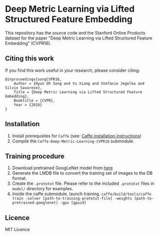 # Deep Metric Learning via Lifted Structured Feature Embedding
This repository has the source code and the Stanford Online Products dataset for the paper "Deep Metric Learning via Lifted Structured Feature Embedding" (CVPR16).

## Citing this work
If you find this work useful in your research, please consider citing:

    @inproceedings{songCVPR16,
        Author = {Hyun Oh Song and Yu Xiang and Stefanie Jegelka and Silvio Savarese},
        Title = {Deep Metric Learning via Lifted Structured Feature Embedding},
        Booktitle = {CVPR},
        Year = {2016}
    }

## Installation
1. Install prerequsites for `Caffe` (see: [Caffe installation instructions](http://caffe.berkeleyvision.org/installation.html))
2. Compile the `Caffe-Deep-Metric-Learning-CVPR16` submodule.

## Training procedure 
1. Download pretrained GoogLeNet model from [here](https://github.com/BVLC/caffe/tree/master/models/bvlc_googlenet)
2. Generate the LMDB file to convert the training set of images to the DB format.
3. Create the `.prototxt` file. Please refer to the included `.prototxt` files in `model/` directory for examples.
4. Inside the caffe submodule, launch training.
`caffe/build/tools/caffe train -solver [path-to-training-prototxt-file] -weights [path-to-pretrained-googlenet] -gpu [gpuid]`

## Licence
MIT Licence
